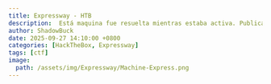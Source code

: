 ```yaml
---
title: Expressway - HTB
description:  Está maquina fue resuelta mientras estaba activa. Publicado tras su retiro oficial según las normas de HackTheBox.
author: ShadowBuck
date: 2025-09-27 14:10:00 +0800
categories: [HackTheBox, Expressway]
tags: [ctf]
image:
  path: /assets/img/Expressway/Machine-Express.png
---
```

